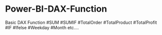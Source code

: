 # Power-BI-DAX-Function

Basic DAX Function
#SUM
#SUMIF
#TotalOrder
#TotalProduct
#TotalProfit
#IF
#Ifelse
#Weekday
#Month
etc....
